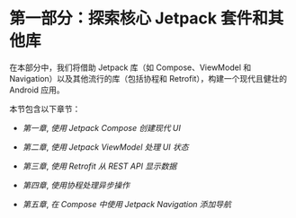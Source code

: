 # 第一部分：探索核心 Jetpack 套件和其他库

在本部分中，我们将借助 Jetpack 库（如 Compose、ViewModel 和 Navigation）以及其他流行的库（包括协程和 Retrofit），构建一个现代且健壮的 Android 应用。

本节包含以下章节：

+   *第一章*, *使用 Jetpack Compose 创建现代 UI*

+   *第二章*, *使用 Jetpack ViewModel 处理 UI 状态*

+   *第三章*, *使用 Retrofit 从 REST API 显示数据*

+   *第四章*, *使用协程处理异步操作*

+   *第五章*, *在 Compose 中使用 Jetpack Navigation 添加导航*
